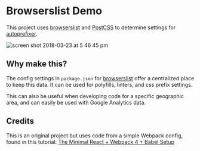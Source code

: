 # Browserslist Demo

This project uses [browserslist](https://github.com/ai/browserslist) and [PostCSS](https://github.com/postcss/postcss) to determine settings for [autoprefixer](https://github.com/postcss/autoprefixer).

![screen shot 2018-03-23 at 5 46 45 pm](https://user-images.githubusercontent.com/3628831/37854659-30cd81fa-2ec2-11e8-9200-a3aa39fe8513.png)

## Why make this?

The config settings in `package.json` for [browserslist](https://github.com/ai/browserslist) offer a centralized place to keep this data. It can be used for polyfills, linters, and css prefix settings. 

This can also be useful when developing code for a specific geographic area, and can easily be used with Google Analytics data.

## Credits
This is an original project but uses code from a simple Webpack config, found in this tutorial: [The Minimal React + Webpack 4 + Babel Setup](https://www.robinwieruch.de/minimal-react-webpack-babel-setup/#webpack-react-setup)